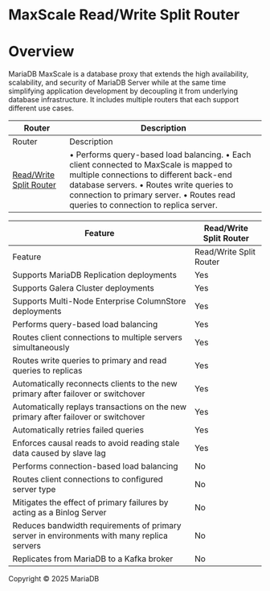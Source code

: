 
# MaxScale Read/Write Split Router


# Overview


MariaDB MaxScale is a database proxy that extends the high availability, scalability, and security of MariaDB Server while at the same time simplifying application development by decoupling it from underlying database infrastructure. It includes multiple routers that each support different use cases.



| Router | Description |
| --- | --- |
| Router | Description |
| [Read/Write Split Router](readwrite-split-router-usage/understanding-maxscales-readwrite-split-router.md) | • Performs query-based load balancing. • Each client connected to MaxScale is mapped to multiple connections to different back-end database servers. • Routes write queries to connection to primary server. • Routes read queries to connection to replica server. |




| Feature | Read/Write Split Router |
| --- | --- |
| Feature | Read/Write Split Router |
| Supports MariaDB Replication deployments | Yes |
| Supports Galera Cluster deployments | Yes |
| Supports Multi-Node Enterprise ColumnStore deployments | Yes |
| Performs query-based load balancing | Yes |
| Routes client connections to multiple servers simultaneously | Yes |
| Routes write queries to primary and read queries to replicas | Yes |
| Automatically reconnects clients to the new primary after failover or switchover | Yes |
| Automatically replays transactions on the new primary after failover or switchover | Yes |
| Automatically retries failed queries | Yes |
| Enforces causal reads to avoid reading stale data caused by slave lag | Yes |
| Performs connection-based load balancing | No |
| Routes client connections to configured server type | No |
| Mitigates the effect of primary failures by acting as a Binlog Server | No |
| Reduces bandwidth requirements of primary server in environments with many replica servers | No |
| Replicates from MariaDB to a Kafka broker | No |




Copyright © 2025 MariaDB


